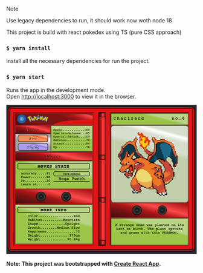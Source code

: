 > [!NOTE]  
> Use legacy dependencies to run, it should work now woth node 18

This project is build with react pokedex using TS (pure CSS approach)
### `$ yarn install`
Install all the necessary dependencies for run the project.

### `$ yarn start`

Runs the app in the development mode.<br />
Open [http://localhost:3000](http://localhost:3000) to view it in the browser.


![Screenshot](screenshot.png)

**Note: This project was bootstrapped with [Create React App](https://github.com/facebook/create-react-app).**
